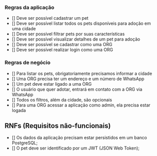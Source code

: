 ### Regras da aplicação

  - [] Deve ser possível cadastrar um pet
  - [] Deve ser possível listar todos os pets disponíveis para adoção em uma cidade
  - [] Deve ser possível filtrar pets por suas características
  - [] Deve ser possível visualizar detalhes de um pet para adoção
  - [] Deve ser possível se cadastrar como uma ORG
  - [] Deve ser possível realizar login como uma ORG

### Regras de negócio

  - [] Para listar os pets, obrigatoriamente precisamos informar a cidade
  - [] Uma ORG precisa ter um endereço e um número de WhatsApp
  - [] Um pet deve estar ligado a uma ORG
  - [] O usuário que quer adotar, entrará em contato com a ORG via WhatsApp
  - [] Todos os filtros, além da cidade, são opcionais
  - [] Para uma ORG acessar a aplicação como admin, ela precisa estar logada

## RNFs (Requisitos não-funcionais)

  - [] Os dados da aplicação precisam estar persistidos em um banco PostgreSQL;
  - [] O pet deve ser identificado por um JWT (JSON Web Token);